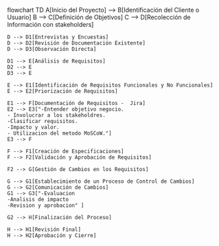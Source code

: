 flowchart TD
    A[Inicio del Proyecto] --> B[Identificación del Cliente o Usuario]
    B --> C[Definición de Objetivos]
    C --> D[Recolección de Información con stakeholders]

    D --> D1[Entrevistas y Encuestas]
    D --> D2[Revisión de Documentación Existente]
    D --> D3[Observación Directa]

    D1 --> E[Análisis de Requisitos]
    D2 --> E
    D3 --> E

    E --> E1[Identificación de Requisitos Funcionales y No Funcionales]
    E --> E2[Priorización de Requisitos]

    E1 --> F[Documentación de Requisitos -  Jira]
    E2 --> E3["-Entender objetivo negocio.
    - Involucrar a los stakeholdres. 
    -Clasificar requisitos. 
    -Impacto y valor. 
    - Utilizacion del metodo MoSCoW."]
    E3 --> F 

    F --> F1[Creación de Especificaciones]
    F --> F2[Validación y Aprobación de Requisitos]

    F2 --> G[Gestión de Cambios en los Requisitos]

    G --> G1[Establecimiento de un Proceso de Control de Cambios]
    G --> G2[Comunicación de Cambios]
    G1 --> G3["-Evaluacion
    -Analisis de impacto
    -Revision y aprobacion" ]

    G2 --> H[Finalización del Proceso]

    H --> H1[Revisión Final]
    H --> H2[Aprobación y Cierre]
